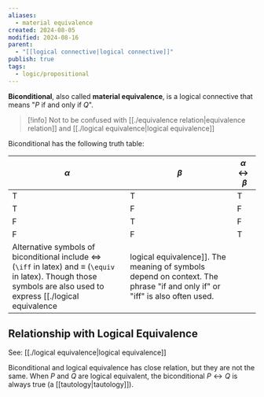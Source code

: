 ```yaml
---
aliases:
  - material equivalence
created: 2024-08-05
modified: 2024-08-16
parent:
  - "[[logical connective|logical connective]]"
publish: true
tags:
  - logic/propositional
---
```


**Biconditional**, also called **material equivalence**, is a logical connective that means "$P$ if and only if $Q$".

> [!info] Not to be confused with [[./equivalence relation|equivalence relation]] and [[./logical equivalence|logical equivalence]]

Biconditional has the following truth table:

| $\alpha$ | $\beta$ | $\alpha \leftrightarrow \beta$ |
| -------- | ------- | ------------------------------ |
| T        | T       | T                              |
| T        | F       | F                              |
| F        | T       | F                              |
| F        | F       | T                              |
Alternative symbols of biconditional include $\iff$ (`\iff` in latex) and $\equiv$ (`\equiv` in latex). Though those symbols are also used to express [[./logical equivalence|logical equivalence]]. The meaning of symbols depend on context. The phrase "if and only if" or "iff" is also often used.

## Relationship with Logical Equivalence
See: [[./logical equivalence|logical equivalence]]

Biconditional and logical equivalence has close relation, but they are not the same. When $P$ and $Q$ are logical equivalent, the biconditional $P \leftrightarrow Q$ is always true (a [[tautology|tautology]]).